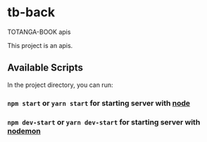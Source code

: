 # tb-back
TOTANGA-BOOK apis

This project is an apis.

## Available Scripts

In the project directory, you can run:

### `npm start` or `yarn start` for starting server with [node](https://nodejs.org)
### `npm dev-start` or `yarn dev-start` for starting server with [nodemon](https://www.npmjs.com/package/nodemon)
